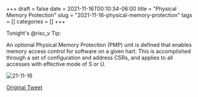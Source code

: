 +++ 
draft = false
date = 2021-11-16T00:10:34-06:00
title = "Physical Memory Protection"
slug = "2021-11-16-physical-memory-protection" 
tags = []
categories = []
+++

Tonight's @risc_v Tip:

An optional Physical Memory Protection (PMP) unit is defined that enables memory access control for software on a given hart. This is accomplished through a set of configuration and address CSRs, and applies to all accesses with effective mode of S or U.

![21-11-16](../../static/risc-v-tips/21-11-16.jpeg)

[Original Tweet](https://twitter.com/hasheddan/status/1460805764705099779?s=20)